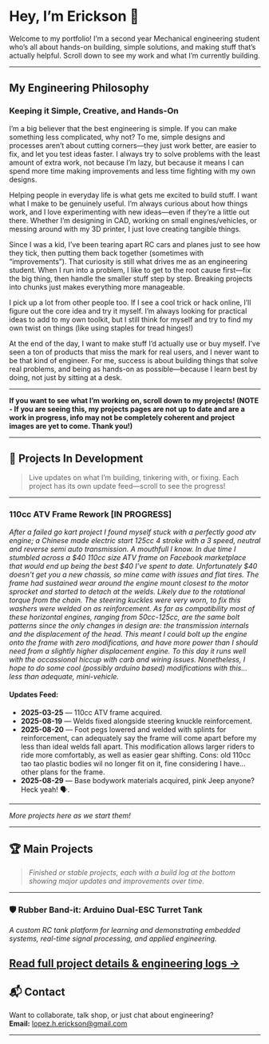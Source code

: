 # Hey, I’m Erickson 👋

Welcome to my portfolio! I’m a second year Mechanical engineering student who’s all about hands-on building, simple solutions, and making stuff that’s actually helpful. Scroll down to see my work and what I’m currently building.

---

## My Engineering Philosophy

### Keeping it Simple, Creative, and Hands-On

I’m a big believer that the best engineering is simple. If you can make something less complicated, why not? To me, simple designs and processes aren’t about cutting corners—they just work better, are easier to fix, and let you test ideas faster. I always try to solve problems with the least amount of extra work, not because I’m lazy, but because it means I can spend more time making improvements and less time fighting with my own designs.

Helping people in everyday life is what gets me excited to build stuff. I want what I make to be genuinely useful. I’m always curious about how things work, and I love experimenting with new ideas—even if they’re a little out there. Whether I’m designing in CAD, working on small engines/vehicles, or messing around with my 3D printer, I just love creating tangible things.

Since I was a kid, I’ve been tearing apart RC cars and planes just to see how they tick, then putting them back together (sometimes with “improvements”). That curiosity is still what drives me as an engineering student. When I run into a problem, I like to get to the root cause first—fix the big thing, then handle the smaller stuff step by step. Breaking projects into chunks just makes everything more manageable.

I pick up a lot from other people too. If I see a cool trick or hack online, I’ll figure out the core idea and try it myself. I’m always looking for practical ideas to add to my own toolkit, but I still think for myself and try to find my own twist on things (like using staples for tread hinges!)

At the end of the day, I want to make stuff I’d actually use or buy myself. I’ve seen a ton of products that miss the mark for real users, and I never want to be that kind of engineer. For me, success is about building things that solve real problems, and being as hands-on as possible—because I learn best by doing, not just by sitting at a desk.

---

**If you want to see what I’m working on, scroll down to my projects! (NOTE - If you are seeing this, my projects pages are not up to date and are a work in progress, info may not be completely coherent and project images are yet to come. Thank you!)**

---

## 🚧 Projects In Development

> Live updates on what I’m building, tinkering with, or fixing. Each project has its own update feed—scroll to see the progress! 

---

### 110cc ATV Frame Rework [IN PROGRESS]

_After a failed go kart project I found myself stuck with a perfectly good atv engine; a Chinese made electric start 125cc 4 stroke with a 3 speed, neutral and reverse semi auto transmission. A mouthfull I know. In due time I stumbled across a $40 110cc size ATV frame on Facebook marketplace that would end up being the best $40 I've spent to date. Unfortunately $40 doesn't get you a new chassis, so mine came with issues and flat tires. The frame had sustained wear around the engine mount closest to the motor sprocket and started to detach at the welds. Likely due to the rotational torque from the chain. The steering kuckles were very worn, to fix this washers were welded on as reinforcement. As far as compatibility most of these horizontal engines, ranging from 50cc-125cc, are the same bolt patterns since the only changes in design are: the transmission internals and the displacement of the head. This meant I could bolt up the engine onto the frame with zero modifications, and have more power than I should need from a slightly higher displacement engine. To this day it runs well with the occassional hiccup with carb and wiring issues. Nonetheless, I hope to do some cool (possibly arduino based) modifications with this... less than adequate, mini-vehicle._

#### Updates Feed:
- **2025-03-25** — 110cc ATV frame acquired.
- **2025-08-19** — Welds fixed alongside steering knuckle reinforcement.   
- **2025-08-20** — Foot pegs lowered and welded with splints for reinforcement, can adequately say the frame will come apart before my less than ideal welds fall apart. This modification allows larger riders to ride more comfortably, as well as easier gear shifting. Cons: old 110cc tao tao plastic bodies wil no longer fit on it, fine considering I have... other plans for the frame.
- **2025-08-29** — Base bodywork materials acquired, pink Jeep anyone? Heck yeah! 🗣️.  
---

_More projects here as we start them!_

---

## 🏆 Main Projects

> _Finished or stable projects, each with a build log at the bottom showing major updates and improvements over time._

---
### 🛡️ Rubber Band-it: Arduino Dual-ESC Turret Tank

_A custom RC tank platform for learning and demonstrating embedded systems, real-time signal processing, and applied engineering._

[Read full project details & engineering logs →](./Rubber-Band-it.md)
---

## 📬 Contact

Want to collaborate, talk shop, or just chat about engineering?  
**Email:** lopez.h.erickson@gmail.com

---
